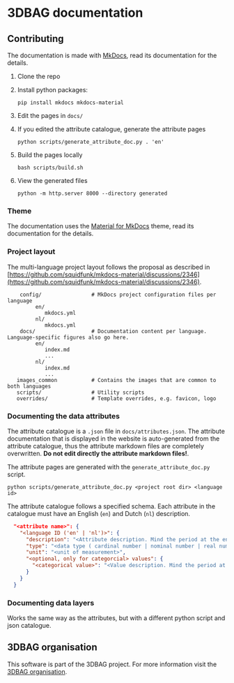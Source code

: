 # 3DBAG documentation

## Contributing

The documentation is made with [MkDocs](https://www.mkdocs.org/), read its documentation for the details.

1) Clone the repo

2) Install python packages:

    `pip install mkdocs mkdocs-material`

3) Edit the pages in `docs/`

4) If you edited the attribute catalogue, generate the attribute pages

   `python scripts/generate_attribute_doc.py . 'en'`

5) Build the pages locally
   
   `bash scripts/build.sh`

6) View the generated files
   
   `python -m http.server 8000 --directory generated`

### Theme

The documentation uses the [Material for MkDocs](https://squidfunk.github.io/mkdocs-material/) theme, read its documentation for the details.

### Project layout

The multi-language project layout follows the proposal as described in [https://github.com/squidfunk/mkdocs-material/discussions/2346](https://github.com/squidfunk/mkdocs-material/discussions/2346).

```
    config/                # MkDocs project configuration files per language
         en/
            mkdocs.yml
         nl/
            mkdocs.yml
    docs/                  # Documentation content per language. Language-specific figures also go here.
         en/
            index.md
            ...
         nl/
            index.md
            ...
   images_common           # Contains the images that are common to both languages
   scripts/                # Utility scripts
   overrides/              # Template overrides, e.g. favicon, logo
```


### Documenting the data attributes

The attribute catalogue is a `.json` file in `docs/attributes.json`. The attribute documentation that is displayed in the website is auto-generated from the attribute catalogue, thus the attribute markdown files are completely overwritten. **Do not edit directly the attribute markdown files!**.

The attribute pages are generated with the `generate_attribute_doc.py` script.

`python scripts/generate_attribute_doc.py <project root dir> <language id>`

The attribute catalogue follows a specified schema. Each attribute in the catalogue must have an English (`en`) and Dutch (`nl`) description.

```json
  "<attribute name>": {
    "<language ID ('en' | 'nl')>": {
      "description": "<Attribute description. Mind the period at the end of the sentence.>.",
      "type": "<data type ( cardinal number | nominal number | real number | categorical | text | list ) >",
      "unit": "<unit of measurement>",
      "<optional, only for categorcial> values": {
        "<categorical value>": "<Value description. Mind the period at the end of the sentence.>."
      }
    }
  }
```

### Documenting data layers

Works the same way as the attributes, but with a different python script and json catalogue.

## 3DBAG organisation

This software is part of the 3DBAG project. For more information visit the [3DBAG organisation](https://github.com/3DBAG).
